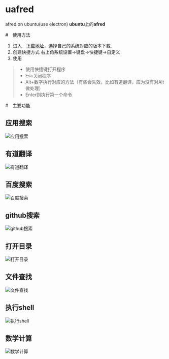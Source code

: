 # uafred
afred on ubuntu(use electron)
**ubuntu**上的**afred**

#　使用方法
1. 进入　[下载地址](https://github.com/zhenyangze/uafred/tree/master/download)，选择自己的系统对应的版本下载．
2. 创建快捷方式
右上角系统设置->键盘->快捷键->自定义
3. 使用

> * 使用快捷键打开程序
> * Esc关闭程序
> * Alt+数字执行对应的方法（有些会失效，比如有道翻译，应为没有对Alt做处理）
> * Enter则执行第一个命令

#　主要功能
## 应用搜索
![应用搜索](https://github.com/zhenyangze/uafred/raw/master/screenshot/app.png)
## 有道翻译
![有道翻译](https://github.com/zhenyangze/uafred/raw/master/screenshot/yd.png)
## 百度搜索
![百度搜索](https://github.com/zhenyangze/uafred/raw/master/screenshot/bd.png)
## github搜索
![github搜索](https://github.com/zhenyangze/uafred/raw/master/screenshot/github.png)
## 打开目录
![打开目录](https://github.com/zhenyangze/uafred/raw/master/screenshot/cd.png)
## 文件查找
![文件查找](https://github.com/zhenyangze/uafred/raw/master/screenshot/find.png)
## 执行shell
![执行shell](https://github.com/zhenyangze/uafred/raw/master/screenshot/shell.png)
## 数学计算
![数学计算](https://github.com/zhenyangze/uafred/raw/master/screenshot/calc.png)
